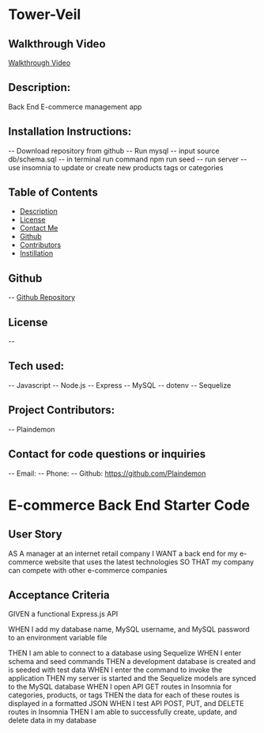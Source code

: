 
  # Tower-Veil 

  ## Walkthrough Video
  [Walkthrough Video](https://watch.screencastify.com/v/1vyPoAklhxgrVQfPPf5G)
  ## Description:
  Back End E-commerce management app

  ## Installation Instructions:
  -- Download repository from github 
  -- Run mysql 
  -- input source db/schema.sql
  -- in terminal run command npm run seed
  -- run server 
  -- use insomnia to update or create new products tags or categories

  ## Table of Contents
  - [Description](#description)
  - [License](#license)
  - [Contact Me](#contact)
  - [Github](#github)
  - [Contributors](#contribution)
  - [Instillation](#install)


  ## Github
  -- [Github Repository](https://github.com/Plaindemon/tower-veil)

  ## License
  -- 

  ## Tech used:
  -- Javascript
  -- Node.js
  -- Express
  -- MySQL
  -- dotenv
  -- Sequelize

  ## Project Contributors:
  -- Plaindemon

  ## Contact for code questions or inquiries
  -- Email: 
  -- Phone: 
  -- Github: https://github.com/Plaindemon


# E-commerce Back End Starter Code

## User Story
AS A manager at an internet retail company
I WANT a back end for my e-commerce website that uses the latest technologies
SO THAT my company can compete with other e-commerce companies
## Acceptance Criteria
GIVEN a functional Express.js API

WHEN I add my database name, MySQL username, and MySQL password to an environment variable file

THEN I am able to connect to a database using Sequelize
WHEN I enter schema and seed commands
THEN a development database is created and is seeded with test data
WHEN I enter the command to invoke the application
THEN my server is started and the Sequelize models are synced to the MySQL database
WHEN I open API GET routes in Insomnia for categories, products, or tags
THEN the data for each of these routes is displayed in a formatted JSON
WHEN I test API POST, PUT, and DELETE routes in Insomnia
THEN I am able to successfully create, update, and delete data in my database